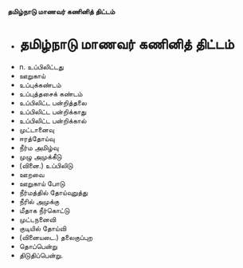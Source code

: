 **தமிழ்நாடு மாணவர் கணினித் திட்டம்**
- # தமிழ்நாடு மாணவர் கணினித் திட்டம்
- n. உப்பிலிட்டது
- ஊறுகாய்
- உப்புக்கண்டம்
- உப்புத்தசைக் கண்டம்
- உப்பிலிட்ட பன்றித்தலை
- உப்பிலிட்ட பன்றிக்காது
- உப்பிலிட்ட பன்றிக்கால்
- முட்டானைவு
- ஈரத்தோய்வு
- நீர்ம அமிழ்வு
- முழு அமுக்கீடு
- (வினை.) உப்பிலிடு
- ஊறவை
- ஊறுகாய் போடு
- நீர்மத்தில் தோய்வுறுத்து
- நீரில் அமுக்கு
- மீதாக நீர்கொட்டு
- முட்டநனைவி
- குடியில் தோய்வி
- (வினையடை.) தலைகுப்புற
- தொப்பென்று
- திடுதிப்பென்று.


